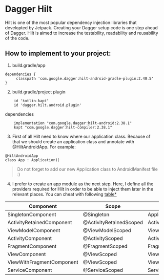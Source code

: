 # Dagger Hilt
Hilt is one of the most popular dependency injection libraries that developted by Jetpack. 
Creating your Dagger setup code is one step ahead of Dagger.
Hilt is aimed to increase the testability, readability and reusability of the code.

## How to implement to your project:

1) build.gradle/app
```
dependencies {
     classpath 'com.google.dagger:hilt-android-gradle-plugin:2.40.5'
}
```
2) build.gradle/project
plugin

```
    id 'kotlin-kapt'
    id 'dagger.hilt.android.plugin'
```
dependencies
```
    implementation "com.google.dagger:hilt-android:2.38.1"
    kapt "com.google.dagger:hilt-compiler:2.38.1"
```

3) First of all Hilt need to know where our application class. Because of that we should create an application class and annotate with @HiltAndroidApp. 
For example:
```
@HiltAndroidApp
class App : Application()
```

> Do not forget to add our new Application class to AndroidManifest file :)

4) I prefer to create an app module as the next step. 
Here, I define all the providers required for Hilt in order to be able to inject them later in the relevant places.
You can cheat with following [table*](https://dagger.dev/hilt/components#component-lifetimes)

|Component	|Scope	|Created at	|Destroyed at|
------------- | ------------- | ------------- | ------------- 
|SingletonComponent	|@Singleton	|Application#onCreate()	|Application#onDestroy()|
|ActivityRetainedComponent|	@ActivityRetainedScoped|	Activity#onCreate()1|	Activity#onDestroy()1|
|ViewModelComponent	|@ViewModelScoped	|ViewModel created	|ViewModel destroyed|
|ActivityComponent	|@ActivityScoped	|Activity#onCreate()	|Activity#onDestroy()|
FragmentComponent	|@FragmentScoped	|Fragment#onAttach()	|Fragment#onDestroy()|
ViewComponent|	@ViewScoped	|View#super()|	View destroyed|
ViewWithFragmentComponent|	@ViewScoped|	View#super()|	View destroyed|
ServiceComponent	|@ServiceScoped|	Service#onCreate()|	Service#onDestroy()|

